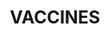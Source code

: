 ---
title: VACCINES
crosslinks:
- conspiracy
- VaccinesCause
- AntiVaccineMemes
- science
- VaccineCausesAutism
- AskReddit
- medicine
- help
- VaccinesAreMoreAwesomeThanSex
- worldnews
- EverythingScience
- VaccinesAreGodsGiftToMan
- Vaccine
- educationalgifs
---
